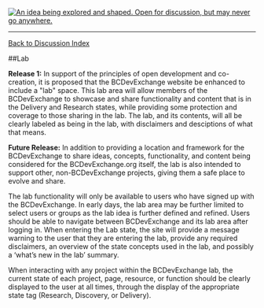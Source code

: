 <a rel="research" href="https://github.com/BCDevExchange/docs/blob/master/discussion/projectstates.md"><img alt="An idea being explored and shaped. Open for discussion, but may never go anywhere." style="border-width:0" src="https://img.shields.io/badge/BCDevExchange-Research-red.svg" title="An idea being explored and shaped. Open for discussion, but may never go anywhere." /></a>

---
[Back to Discussion Index](../discussion_index.md)

##Lab

**Release 1:** In support of the principles of open development and co-creation, it is proposed that the BCDevExchange website be enhanced to include a "lab" space. This lab area will allow members of the BCDevExchange to showcase and share functionality and content that is in the Delivery and Research states, while providing some protection and coverage to those sharing in the lab. The lab, and its contents, will all be clearly labeled as being in the lab, with disclaimers and desciptions of what that means. 

**Future Release:** In addition to providing a location and framework for the BCDevExchange to share ideas, concepts, functionality, and content being considered for the BCDevExchange.org itself, the lab is also intended to support other, non-BCDevExchange projects, giving them a safe place to evolve and share. 

The lab functionality will only be available to users who have signed up with the BCDevExchange. In early days, the lab area may be further limited to select users or groups as the lab idea is further defined and refined. Users should be able to navigate between BCDevExchange and its lab area after logging in. When entering the Lab state, the site will provide a message warning to the user that they are entering the lab, provide any required disclaimers, an overview of the state concepts used in the lab, and possibly a ‘what’s new in the lab’ summary. 

When interacting with any project within the BCDevExchange lab, the current state of each project, page, resource, or function should be clearly displayed to the user at all times, through the display of the appropriate state tag (Research, Discovery, or Delivery). 
